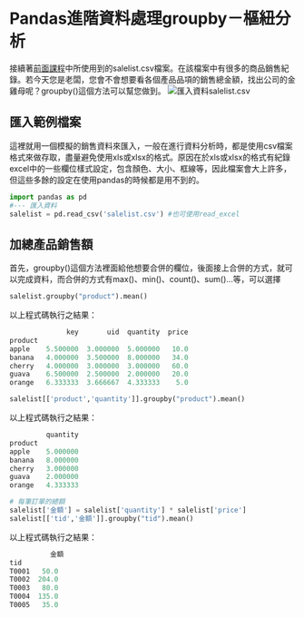 # Pandas進階資料處理groupby－樞紐分析


接續著[前面課程](/classification/python_foundation/19)中所使用到的salelist.csv檔案。在該檔案中有很多的商品銷售紀錄。若今天您是老闆，您會不會想要看各個產品品項的銷售總金額，找出公司的金雞母呢？groupby()這個方法可以幫您做到。
![匯入資料salelist.csv](https://i.imgur.com/ASgSxtp.png)


## 匯入範例檔案
這裡就用一個模擬的銷售資料來匯入，一般在進行資料分析時，都是使用csv檔案格式來做存取，盡量避免使用xls或xlsx的格式。原因在於xls或xlsx的格式有紀錄excel中的一些欄位樣式設定，包含顏色、大小、框線等，因此檔案會大上許多，但這些多餘的設定在使用pandas的時候都是用不到的。
```python
import pandas as pd
#--- 匯入資料
salelist = pd.read_csv('salelist.csv') #也可使用read_excel
```

## 加總產品銷售額
首先，groupby()這個方法裡面給他想要合併的欄位，後面接上合併的方式，就可以完成資料，而合併的方式有max()、min()、count()、sum()...等，可以選擇
```python
salelist.groupby("product").mean()
```
以上程式碼執行之結果：
```python
              key       uid  quantity  price
product                                     
apple    5.500000  3.000000  5.000000   10.0
banana   4.000000  3.500000  8.000000   34.0
cherry   4.000000  3.000000  3.000000   60.0
guava    6.500000  2.500000  2.000000   20.0
orange   6.333333  3.666667  4.333333    5.0
```

```python
salelist[['product','quantity']].groupby("product").mean()
```
以上程式碼執行之結果：
```python
         quantity
product          
apple    5.000000
banana   8.000000
cherry   3.000000
guava    2.000000
orange   4.333333
```

```python
# 每筆訂單的總額
salelist['金額'] = salelist['quantity'] * salelist['price']
salelist[['tid','金額']].groupby("tid").mean()
```
以上程式碼執行之結果：
```python
          金額
tid         
T0001   50.0
T0002  204.0
T0003   80.0
T0004  135.0
T0005   35.0
```
